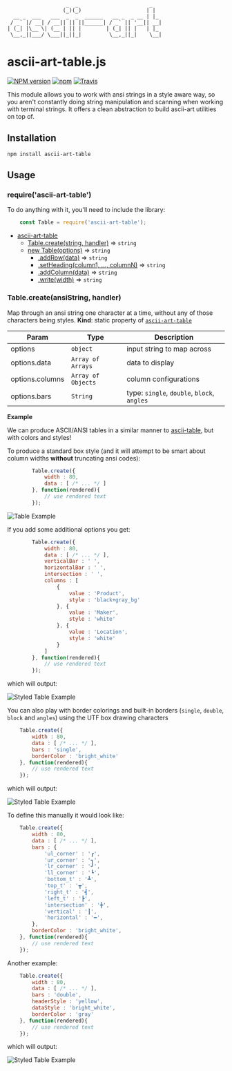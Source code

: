                        _  _                       _
                      (_)(_)                     | |
      __ _  ___   ___  _  _  ______   __ _  _ __ | |_
     / _` |/ __| / __|| || ||______| / _` || '__|| __|
    | (_| |\__ \| (__ | || |        | (_| || |   | |_
     \__,_||___/ \___||_||_|         \__,_||_|    \__|

ascii-art-table.js
=================

[![NPM version](https://img.shields.io/npm/v/ascii-art-table.svg)]()
[![npm](https://img.shields.io/npm/dt/ascii-art-table.svg)]()
[![Travis](https://img.shields.io/travis/khrome/ascii-art-table.svg)]()

This module allows you to work with ansi strings in a style aware way, so you aren't constantly doing string manipulation and scanning when working with terminal strings. It offers a clean abstraction to build ascii-art utilities on top of.


Installation
------------

    npm install ascii-art-table


Usage
------

<a name="module_ascii_art_table"></a>
### require('ascii-art-table')
To do anything with it, you'll need to include the library:

```javascript
    const Table = require('ascii-art-table');
```

* [ascii-art-table](#module_ascii_art_table)
    * [Table.create(string, handler)](#module_ascii_art_table.create) ⇒ <code>string</code>
    * [new Table(options)](#module_ascii_art_table.constructor) ⇒ <code>string</code>
        * [.addRow(data)](#module_ascii_art_table.addrow) ⇒ <code>string</code>
        * [.setHeading(column1, ..., columnN)](#module_ascii_art_table.addcolumn) ⇒ <code>string</code>
        * [.addColumn(data)](#module_ascii_art_table.addcolumn) ⇒ <code>string</code>
        * [.write(width)](#module_ascii_art_table.write) ⇒ <code>string</code>

<a name="module_ascii_art_table.create"></a>
### Table.create(ansiString, handler)
Map through an ansi string one character at a time, without any of those characters being styles.
**Kind**: static property of <code>[ascii-art-table](#module_ascii_art_table)</code>

| Param | Type | Description |
| --- | --- | --- |
| options | <code>object</code> | input string to map across |
| options.data | <code>Array of Arrays</code> | data to display |
| options.columns | <code>Array of Objects</code> | column configurations |
| options.bars | <code>String</code> | type: `single`, `double`, `block`, `angles` |

**Example**

We can produce ASCII/ANSI tables in a similar manner to [ascii-table](https://www.npmjs.com/package/ascii-table), but with colors and styles!

To produce a standard box style (and it will attempt to be smart about column widths **without** truncating ansi codes):
```js
        Table.create({
            width : 80,
            data : [ /* ... */ ]
        }, function(rendered){
            // use rendered text
        });
```
![Table Example](http://patternweaver.com/Github/Ascii/docs/ascii_table.png)

If you add some additional options you get:
```js
        Table.create({
            width : 80,
            data : [ /* ... */ ],
            verticalBar : ' ',
            horizontalBar : ' ',
            intersection : ' ',
            columns : [
                {
                    value : 'Product',
                    style : 'black+gray_bg'
                }, {
                    value : 'Maker',
                    style : 'white'
                }, {
                    value : 'Location',
                    style : 'white'
                }
            ]
        }, function(rendered){
            // use rendered text
        });
```
which will output:

![Styled Table Example](http://patternweaver.com/Github/Ascii/docs/ansi_table.png)

You can also play with border colorings and built-in borders (`single`, `double`, `block` and `angles`) using the UTF box drawing characters
```js
    Table.create({
        width : 80,
        data : [ /* ... */ ],
        bars : 'single',
        borderColor : 'bright_white'
    }, function(rendered){
        // use rendered text
    });
```
which will output:

![Styled Table Example](http://patternweaver.com/Github/Ascii/docs/single_table.png)

To define this manually it would look like:
```js
    Table.create({
        width : 80,
        data : [ /* ... */ ],
        bars : {
            'ul_corner' : '┏',
            'ur_corner' : '┓',
            'lr_corner' : '┛',
            'll_corner' : '┗',
            'bottom_t' : '┻',
            'top_t' : '┳',
            'right_t' : '┫',
            'left_t' : '┣',
            'intersection' : '╋',
            'vertical' : '┃',
            'horizontal' : '━',
        },
        borderColor : 'bright_white',
    }, function(rendered){
        // use rendered text
    });
```
Another example:

```js
    Table.create({
        width : 80,
        data : [ /* ... */ ],
        bars : 'double',
        headerStyle : 'yellow',
        dataStyle : 'bright_white',
        borderColor : 'gray'
    }, function(rendered){
        // use rendered text
    });
```
which will output:

![Styled Table Example](http://patternweaver.com/Github/Ascii/docs/double_table.png)
